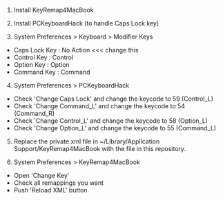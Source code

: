1. Install KeyRemap4MacBook

2. Install PCKeyboardHack (to handle Caps Lock key)

3. System Preferences \> Keyboard \> Modifier Keys

* Caps Lock Key : No Action  \<\<\< change this
* Control Key   : Control
* Option  Key   : Option
* Command Key   : Command

4. System Preferences \> PCKeyboardHack
*  Check 'Change Caps Lock' and change the keycode to 59 (Control_L)
*  Check 'Change Command_L' and change the keycode to 54 (Command_R)
*  Check 'Change Control_L' and change the keycode to 58 (Option_L)
*  Check 'Change Option_L'  and change the keycode to 55 (Command_L)

5. Replace the private.xml file in ~/Library/Application Support/KeyRemap4MacBook with the file in this repository.

6. System Preferences > KeyRemap4MacBook

* Open 'Change Key'
* Check all remappings you want
* Push 'Reload XML' button


